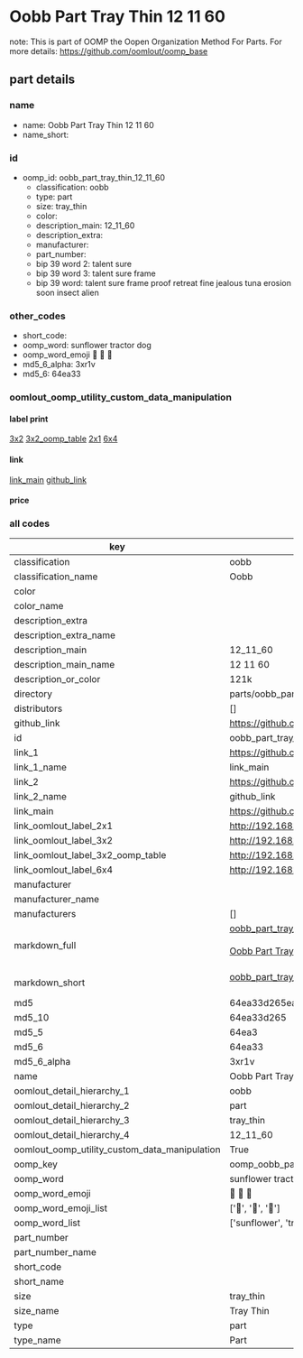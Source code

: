 # Oobb Part Tray Thin 12 11 60  

note: This is part of OOMP the Oopen Organization Method For Parts. For more details: https://github.com/oomlout/oomp_base

##  part details





### name
* name: Oobb Part Tray Thin 12 11 60
* name_short: 
### id
* oomp_id: oobb_part_tray_thin_12_11_60
  * classification: oobb
  * type: part
  * size: tray_thin
  * color: 
  * description_main: 12_11_60
  * description_extra: 
  * manufacturer: 
  * part_number: 
  * bip 39 word 2: talent sure
  * bip 39 word 3: talent sure frame
  * bip 39 word: talent sure frame proof retreat fine jealous tuna erosion soon insect alien

### other_codes
* short_code: 
* oomp_word: sunflower tractor dog
* oomp_word_emoji :sunflower: :tractor: :dog:
* md5_6_alpha: 3xr1v
* md5_6: 64ea33






### oomlout_oomp_utility_custom_data_manipulation
#### label print
[3x2](http://192.168.1.245:1112/?label=oomp%203xr1v)
[3x2_oomp_table](http://192.168.1.107:1112/?label=oomp%203xr1v)
[2x1](http://192.168.1.242:1112/?label=oomp%203xr1v)
[6x4](http://192.168.1.55:1112/?label=oomp%203xr1v)    

#### link

[link_main](https://github.com/oomlout/oomlout_oomp_current_version_messy/tree/main/parts/oobb_part_tray_thin_12_11_60) [github_link](https://github.com/oomlout/oomlout_oomp_part_src/tree/main/parts/oobb_part_tray_thin_12_11_60)                             

#### price







### all codes 
| key | value |  
| --- | --- |  
| classification | oobb |  
| classification_name | Oobb |  
| color |  |  
| color_name |  |  
| description_extra |  |  
| description_extra_name |  |  
| description_main | 12_11_60 |  
| description_main_name | 12 11 60 |  
| description_or_color | 121k |  
| directory | parts/oobb_part_tray_thin_12_11_60 |  
| distributors | [] |  
| github_link | https://github.com/oomlout/oomlout_oomp_part_src/tree/main/parts/oobb_part_tray_thin_12_11_60 |  
| id | oobb_part_tray_thin_12_11_60 |  
| link_1 | https://github.com/oomlout/oomlout_oomp_current_version_messy/tree/main/parts/oobb_part_tray_thin_12_11_60 |  
| link_1_name | link_main |  
| link_2 | https://github.com/oomlout/oomlout_oomp_part_src/tree/main/parts/oobb_part_tray_thin_12_11_60 |  
| link_2_name | github_link |  
| link_main | https://github.com/oomlout/oomlout_oomp_current_version_messy/tree/main/parts/oobb_part_tray_thin_12_11_60 |  
| link_oomlout_label_2x1 | http://192.168.1.242:1112/?label=oomp%203xr1v |  
| link_oomlout_label_3x2 | http://192.168.1.245:1112/?label=oomp%203xr1v |  
| link_oomlout_label_3x2_oomp_table | http://192.168.1.107:1112/?label=oomp%203xr1v |  
| link_oomlout_label_6x4 | http://192.168.1.55:1112/?label=oomp%203xr1v |  
| manufacturer |  |  
| manufacturer_name |  |  
| manufacturers | [] |  
| markdown_full | [oobb_part_tray_thin_12_11_60](https://github.com/oomlout/oomlout_oomp_current_version_messy/tree/main/parts/oobb_part_tray_thin_12_11_60)<br>[](https://github.com/oomlout/oomlout_oomp_current_version_messy/tree/main/parts/oobb_part_tray_thin_12_11_60)<br>[Oobb Part Tray Thin 12 11 60](https://github.com/oomlout/oomlout_oomp_current_version_messy/tree/main/parts/oobb_part_tray_thin_12_11_60)<br><br> |  
| markdown_short | [oobb_part_tray_thin_12_11_60](https://github.com/oomlout/oomlout_oomp_current_version_messy/tree/main/parts/oobb_part_tray_thin_12_11_60)<br><br> |  
| md5 | 64ea33d265ea6ef15b5c0ac4b93686eb |  
| md5_10 | 64ea33d265 |  
| md5_5 | 64ea3 |  
| md5_6 | 64ea33 |  
| md5_6_alpha | 3xr1v |  
| name | Oobb Part Tray Thin 12 11 60 |  
| oomlout_detail_hierarchy_1 | oobb |  
| oomlout_detail_hierarchy_2 | part |  
| oomlout_detail_hierarchy_3 | tray_thin |  
| oomlout_detail_hierarchy_4 | 12_11_60 |  
| oomlout_oomp_utility_custom_data_manipulation | True |  
| oomp_key | oomp_oobb_part_tray_thin_12_11_60 |  
| oomp_word | sunflower tractor dog |  
| oomp_word_emoji | :sunflower: :tractor: :dog: |  
| oomp_word_emoji_list | [':sunflower:', ':tractor:', ':dog:'] |  
| oomp_word_list | ['sunflower', 'tractor', 'dog'] |  
| part_number |  |  
| part_number_name |  |  
| short_code |  |  
| short_name |  |  
| size | tray_thin |  
| size_name | Tray Thin |  
| type | part |  
| type_name | Part |  
